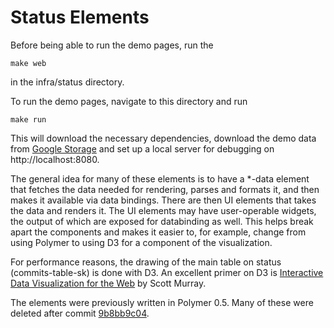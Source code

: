 Status Elements
=================

Before being able to run the demo pages, run the
```
make web
```
in the infra/status directory.

To run the demo pages, navigate to this directory and run
```
make run
```

This will download the necessary dependencies, download the demo data from
[Google Storage](https://console.cloud.google.com/storage/browser/skia-infra-testdata/status-demo/?project=google.com:skia-buildbots)
and set up a local server for debugging on http://localhost:8080.


The general idea for many of these elements is to have a *-data element that fetches the
data needed for rendering, parses and formats it, and then makes it available via data bindings.
There are then UI elements that takes the data and renders it.  The UI elements may have
user-operable widgets, the output of which are exposed for databinding as well.  This helps break
apart the components and makes it easier to, for example, change from using Polymer to using D3 for
a component of the visualization.

For performance reasons, the drawing of the main table on status (commits-table-sk) is done with D3.
An excellent primer on D3 is [Interactive Data Visualization for the Web](http://chimera.labs.oreilly.com/books/1230000000345/index.html) by Scott Murray.

The elements were previously written in Polymer 0.5.
Many of these were deleted after commit [9b8bb9c04](https://skia.googlesource.com/buildbot/+show/9b8bb9c044470b039fb5ee8e82cb106d16492829).
